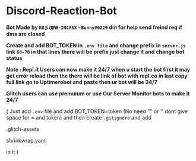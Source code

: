 # Discord-Reaction-Bot

**Bot Made by `KG彡ζ͜͡𝐆𝐖➣INCASX丶Bunny#6229` dm for help send freind req if dms are closed**

**Create and add BOT_TOKEN in `.env file` and change prefix in `server.js` link `60-70` in that lines there will be prefix just change it and change bot status**

**Note : Repl.it Users can now make it 24/7 when u start the bot first it may get error reload then the there will be link of bot with repl.co in last copy full link go to Uptimerobot and paste then ur bot will be 24/7**

**Glitch users can use premuium or use Our Server Monitor bots to make it 24/7**

( Just add `.env` file and add BOT_TOKEN=token (No need "" or '' dont give space for = and token) and then create `.gitignore` and add 

.glitch-assets

shrinkwrap.yaml

in it )
